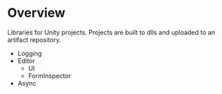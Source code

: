 # Overview

Libraries for Unity projects. Projects are built to dlls and uploaded to an artifact repository.

* Logging
* Editor
  * UI
  * FormInspector
* Async
